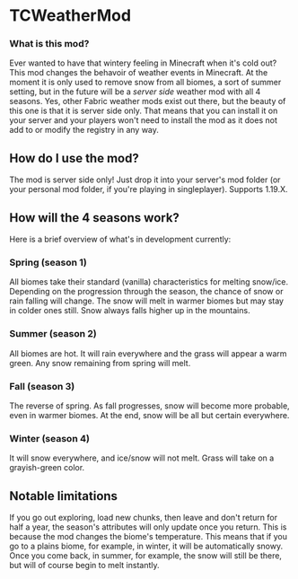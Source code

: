 # TCWeatherMod
### What is this mod?
Ever wanted to have that wintery feeling in Minecraft when it's cold out?
This mod changes the behavoir of weather events in Minecraft. At the moment it is only used to remove snow from all biomes, a sort of summer
setting, but in the future will be a *server side* weather mod with all 4 seasons. Yes, other Fabric weather mods exist out there, but the beauty of
this one is that it is server side only. That means that you can install it on your server and your players won't need to install the mod as it does 
not add to or modify the registry in any way. 
## How do I use the mod?
The mod is server side only! Just drop it into your server's mod folder (or your personal mod folder, if you're playing in singleplayer). Supports 1.19.X.
## How will the 4 seasons work?
Here is a brief overview of what's in development currently:
### Spring (season 1)
All biomes take their standard (vanilla) characteristics for melting snow/ice. Depending on the progression through the season, the chance of snow or rain
falling will change. The snow will melt in warmer biomes but may stay in colder ones still. Snow always falls higher up in the mountains.
### Summer (season 2)
All biomes are hot. It will rain everywhere and the grass will appear a warm green. Any snow remaining from spring will melt.
### Fall (season 3)
The reverse of spring. As fall progresses, snow will become more probable, even in warmer biomes. At the end, snow will be all but certain everywhere.
### Winter (season 4)
It will snow everywhere, and ice/snow will not melt. Grass will take on a grayish-green color.
## Notable limitations
If you go out exploring, load new chunks, then leave and don't return for half a year, the season's attributes will only update once you return.
This is because the mod changes the biome's temperature. This means that if you go to a plains biome, for example, in winter, it will be automatically
snowy. Once you come back, in summer, for example, the snow will still be there, but will of course begin to melt instantly.
